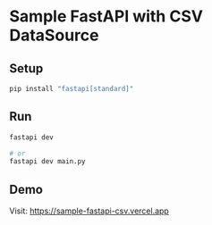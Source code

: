# Sample FastAPI with CSV DataSource

## Setup
```bash
pip install "fastapi[standard]"
```

## Run
```bash
fastapi dev

# or
fastapi dev main.py
```

## Demo
Visit: https://sample-fastapi-csv.vercel.app
